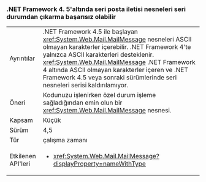 ### <a name="deserialization-of-mailmessage-objects-serialized-under-the-net-framework-45-may-fail"></a>.NET Framework 4. 5'altında seri posta iletisi nesneleri seri durumdan çıkarma başarısız olabilir

|   |   |
|---|---|
|Ayrıntılar|.NET Framework 4.5 ile başlayan <xref:System.Web.Mail.MailMessage> nesneleri ASCII olmayan karakterler içerebilir. .NET Framework 4'te yalnızca ASCII karakterleri desteklenir. <xref:System.Web.Mail.MailMessage> .NET Framework 4 altında ASCII olmayan karakterler içeren ve .NET Framework 4.5 veya sonraki sürümlerinde seri nesneleri serisi kaldırılamıyor.|
|Öneri|Kodunuzu işlenirken özel durum işleme sağladığından emin olun bir <xref:System.Web.Mail.MailMessage> nesnesi.|
|Kapsam|Küçük|
|Sürüm|4,5|
|Tür|çalışma zamanı|
|Etkilenen API'leri|<ul><li><xref:System.Web.Mail.MailMessage?displayProperty=nameWithType></li></ul>|

